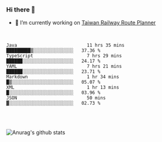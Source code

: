 ### Hi there 👋

- 🔭 I’m currently working on [Taiwan Railway Route Planner](https://github.com/Taiwan-Railway-Route-Planner)

<br/>

<!--START_SECTION:waka-->

```text
Java                          11 hrs 35 mins  █████████▒░░░░░░░░░░░░░░░   37.36 %
TypeScript                    7 hrs 29 mins   ██████░░░░░░░░░░░░░░░░░░░   24.17 %
YAML                          7 hrs 21 mins   ██████░░░░░░░░░░░░░░░░░░░   23.71 %
Markdown                      1 hr 34 mins    █▒░░░░░░░░░░░░░░░░░░░░░░░   05.07 %
XML                           1 hr 13 mins    █░░░░░░░░░░░░░░░░░░░░░░░░   03.96 %
JSON                          50 mins         ▓░░░░░░░░░░░░░░░░░░░░░░░░   02.73 %
```

<!--END_SECTION:waka-->

<br/>
<br/>

![Anurag's github stats](https://github-readme-stats.vercel.app/api?username=DepickereSven&show_icons=true&theme=tokyonight)



<!--
**DepickereSven/DepickereSven** is a ✨ _special_ ✨ repository because its `README.md` (this file) appears on your GitHub profile.

Here are some ideas to get you started:

- 🔭 I’m currently working on ...
- 🌱 I’m currently learning ...
- 👯 I’m looking to collaborate on ...
- 🤔 I’m looking for help with ...
- 💬 Ask me about ...
- 📫 How to reach me: ...
- 😄 Pronouns: ...
- ⚡ Fun fact: ...
-->
